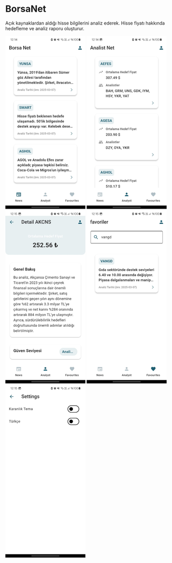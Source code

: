 
# BorsaNet

Açık kaynaklardan aldığı hisse bilgilerini analiz ederek. Hisse fiyatı hakkında hedefleme ve analiz raporu oluşturur.


<p float="left">

  
  <img src="resimler/2.jpeg" width="250"/>
  <img src="resimler/5.jpeg" width="250"/>
  <img src="resimler/3.jpeg" width="250"/>
  <img src="resimler/4.jpeg" width="250"/>
  <img src="resimler/1.jpeg" width="250"/>

</p>

